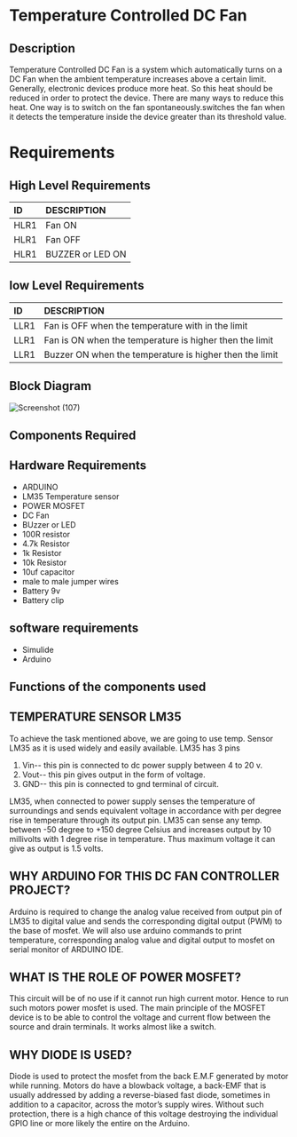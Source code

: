 # Temperature Controlled DC Fan
## Description 
Temperature Controlled DC Fan is a system which automatically turns on a DC Fan when the ambient temperature increases above a certain limit.
Generally, electronic devices produce more heat. So this heat should be reduced in order to protect the device. There are many ways to reduce this heat. 
One way is to switch on the fan spontaneously.switches the fan when it detects the temperature inside the device greater than its threshold value. 

# Requirements 
## High Level Requirements
|ID  |DESCRIPTION        |
|:---|:------------------|
|HLR1|Fan ON             | 
|HLR1|Fan OFF            |
|HLR1|BUZZER or LED  ON  |

## low Level Requirements 
|ID  |DESCRIPTION                                            |
|:---|:------------------------------------------------------|
|LLR1|Fan is OFF when the temperature with in the limit      |
|LLR1|Fan is ON when the temperature is higher then the limit|
|LLR1|Buzzer ON when the temperature is higher then the limit|

## Block Diagram
![Screenshot (107)](https://user-images.githubusercontent.com/98865009/155678688-70d7e31c-2a85-4fc4-b93f-5cfc55d19191.png)

## Components Required
## Hardware Requirements 
* ARDUINO
* LM35 Temperature sensor 
* POWER MOSFET 
*  DC Fan
*  BUzzer or LED 
*  100R resistor 
*  4.7k Resistor 
*  1k Resistor
*  10k Resistor 
*  10uf capacitor
*  male to male jumper wires
*  Battery 9v
*  Battery clip 

## software requirements
* Simulide
* Arduino

## Functions of the components used 
## TEMPERATURE SENSOR LM35
To achieve the task mentioned above, we are going to use temp. Sensor LM35 as it is used widely and easily available.
LM35 has 3 pins
1. Vin-- this pin is connected to dc power supply between 4 to 20 v.
2. Vout-- this pin gives output in the form of voltage.
3. GND-- this pin is connected to gnd terminal of circuit.


LM35, when connected to power supply senses the temperature of surroundings and sends equivalent voltage in accordance with per degree rise in temperature through its output pin. LM35 can sense any temp. between -50 degree to +150 degree Celsius and increases output by 10 millivolts with 1 degree rise in temperature. Thus maximum voltage it can give as output is 1.5 volts.

## WHY ARDUINO FOR THIS DC FAN CONTROLLER PROJECT?
Arduino is required to change the analog value received from output pin of LM35 to digital value and sends the corresponding digital output (PWM) to the base of mosfet.
We will also use arduino commands to print temperature, corresponding analog value and digital output to mosfet on serial monitor of ARDUINO IDE.

## WHAT IS THE ROLE OF POWER MOSFET?
This circuit will be of no use if it cannot run high current motor. Hence to run such motors power mosfet is used.
The main principle of the MOSFET device is to be able to control the voltage and current flow between the source and drain terminals. It works almost like a switch.

## WHY DIODE IS USED?
Diode is used to protect the mosfet from the back E.M.F generated by motor while running.
Motors do have a blowback voltage, a back-EMF that is usually addressed by adding a reverse-biased fast diode, sometimes in addition to a capacitor, across the motor’s supply wires. Without such protection, there is a high chance of this voltage destroying the individual GPIO line or more likely the entire on the Arduino.
